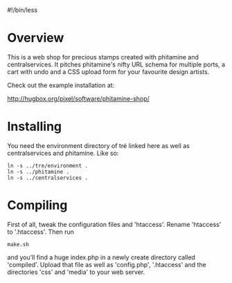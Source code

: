 #!/bin/less

# Overview

This is a web shop for precious stamps created with
phitamine and centralservices.  It pitches phitamine's nifty
URL schema for multiple ports, a cart with undo and a CSS
upload form for your favourite design artists.

Check out the example installation at:

http://hugbox.org/pixel/software/phitamine-shop/

# Installing

You need the environment directory of tré linked here as
well as centralservices and phitamine. Like so:

    ln -s ../tre/environment .
    ln -s ../phitamine .
    ln -s ../centralservices .

# Compiling

First of all, tweak the configuration files and 'htaccess'.
Rename 'htaccess' to '.htaccess'.  Then run

    make.sh

and you'll find a huge index.php in a newly create directory
called 'compiled'.  Upload that file as well as 'config.php',
'.htaccess' and the directories 'css' and 'media' to your web
server.
